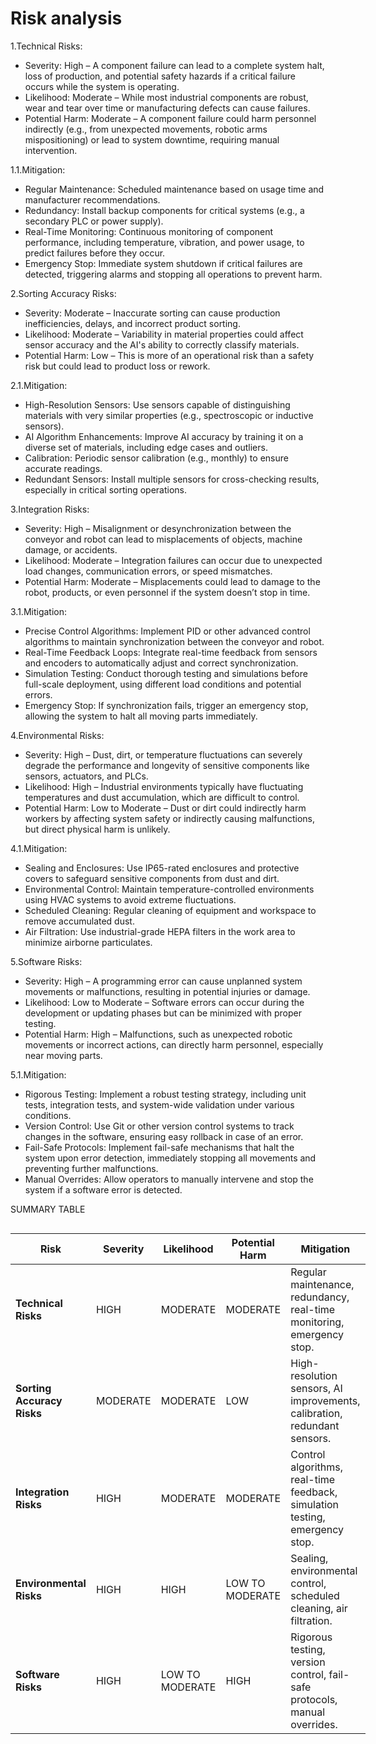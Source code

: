# Risk analysis
1.Technical Risks:
- Severity: High – A component failure can lead to a complete system halt, loss of production, and potential safety hazards if a critical failure occurs while the system is operating.
- Likelihood: Moderate – While most industrial components are robust, wear and tear over time or manufacturing defects can cause failures.
- Potential Harm: Moderate – A component failure could harm personnel indirectly (e.g., from unexpected movements, robotic arms mispositioning) or lead to system downtime, requiring manual intervention.

1.1.Mitigation: 
- Regular Maintenance: Scheduled maintenance based on usage time and manufacturer recommendations.
- Redundancy: Install backup components for critical systems (e.g., a secondary PLC or power supply).
- Real-Time Monitoring: Continuous monitoring of component performance, including temperature, vibration, and power usage, to predict failures before they occur.
- Emergency Stop: Immediate system shutdown if critical failures are detected, triggering alarms and stopping all operations to prevent harm.

2.Sorting Accuracy Risks:
- Severity: Moderate – Inaccurate sorting can cause production inefficiencies, delays, and incorrect product sorting.
- Likelihood: Moderate – Variability in material properties could affect sensor accuracy and the AI's ability to correctly classify materials.
- Potential Harm: Low – This is more of an operational risk than a safety risk but could lead to product loss or rework.

2.1.Mitigation:
- High-Resolution Sensors: Use sensors capable of distinguishing materials with very similar properties (e.g., spectroscopic or inductive sensors).
- AI Algorithm Enhancements: Improve AI accuracy by training it on a diverse set of materials, including edge cases and outliers.
- Calibration: Periodic sensor calibration (e.g., monthly) to ensure accurate readings.
- Redundant Sensors: Install multiple sensors for cross-checking results, especially in critical sorting operations.

3.Integration Risks:
- Severity: High – Misalignment or desynchronization between the conveyor and robot can lead to misplacements of objects, machine damage, or accidents.
- Likelihood: Moderate – Integration failures can occur due to unexpected load changes, communication errors, or speed mismatches.
- Potential Harm: Moderate – Misplacements could lead to damage to the robot, products, or even personnel if the system doesn’t stop in time.

3.1.Mitigation: 
- Precise Control Algorithms: Implement PID or other advanced control algorithms to maintain synchronization between the conveyor and robot.
- Real-Time Feedback Loops: Integrate real-time feedback from sensors and encoders to automatically adjust and correct synchronization.
- Simulation Testing: Conduct thorough testing and simulations before full-scale deployment, using different load conditions and potential errors.
- Emergency Stop: If synchronization fails, trigger an emergency stop, allowing the system to halt all moving parts immediately.

4.Environmental Risks:
- Severity: High – Dust, dirt, or temperature fluctuations can severely degrade the performance and longevity of sensitive components like sensors, actuators, and PLCs.
- Likelihood: High – Industrial environments typically have fluctuating temperatures and dust accumulation, which are difficult to control.
- Potential Harm: Low to Moderate – Dust or dirt could indirectly harm workers by affecting system safety or indirectly causing malfunctions, but direct physical harm is unlikely.

4.1.Mitigation:
- Sealing and Enclosures: Use IP65-rated enclosures and protective covers to safeguard sensitive components from dust and dirt.
- Environmental Control: Maintain temperature-controlled environments using HVAC systems to avoid extreme fluctuations.
- Scheduled Cleaning: Regular cleaning of equipment and workspace to remove accumulated dust.
- Air Filtration: Use industrial-grade HEPA filters in the work area to minimize airborne particulates.

5.Software Risks:
- Severity: High – A programming error can cause unplanned system movements or malfunctions, resulting in potential injuries or damage.
- Likelihood: Low to Moderate – Software errors can occur during the development or updating phases but can be minimized with proper testing.
- Potential Harm: High – Malfunctions, such as unexpected robotic movements or incorrect actions, can directly harm personnel, especially near moving parts.

5.1.Mitigation: 
- Rigorous Testing: Implement a robust testing strategy, including unit tests, integration tests, and system-wide validation under various conditions.
- Version Control: Use Git or other version control systems to track changes in the software, ensuring easy rollback in case of an error.
- Fail-Safe Protocols: Implement fail-safe mechanisms that halt the system upon error detection, immediately stopping all movements and preventing further malfunctions.
- Manual Overrides: Allow operators to manually intervene and stop the system if a software error is detected.

SUMMARY TABLE

<div style="float: left; wdth: auto">

| **Risk**         | **Severity**                                 | **Likelihood**      | **Potential Harm**       | **Mitigation**             |
|------------------------------|----------------------------------|---------------------|--------------------------|----------------------------|
| **Technical Risks**          | HIGH                             | MODERATE            | MODERATE                 | Regular maintenance, redundancy, real-time monitoring, emergency stop.     |
| **Sorting Accuracy Risks**   | MODERATE                         | MODERATE            | LOW                      | High-resolution sensors, AI improvements, calibration, redundant sensors.  |
| **Integration Risks**        | HIGH                             | MODERATE            | MODERATE                 | Control algorithms, real-time feedback, simulation testing, emergency stop.|
| **Environmental Risks**      | HIGH                             | HIGH                | LOW TO MODERATE          | Sealing, environmental control, scheduled cleaning, air filtration.        |
| **Software Risks**           | HIGH                             | LOW TO MODERATE     | HIGH                     | Rigorous testing, version control, fail-safe protocols, manual overrides.  |

<div>